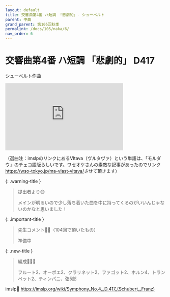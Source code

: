 ```yaml
---
layout: default
title: 交響曲第4番 ハ短調 「悲劇的」- シューベルト
parent: 中曲
grand_parent: 第105回秋季
permalink: /docs/105/naka/6/
nav_order: 6
---
```


# 交響曲第4番 ハ短調 「悲劇的」 D417

シューベルト作曲

<iframe width="370" height="210" src="https://www.youtube.com/embed/duf_3WM2neU?si=bj67t7wS5VCu9zxN" title="YouTube video player" frameborder="0" allow="accelerometer; autoplay; clipboard-write; encrypted-media; gyroscope; picture-in-picture; web-share" referrerpolicy="strict-origin-when-cross-origin" allowfullscreen></iframe>

（選曲注：imslpのリンクにあるVltava（ヴルタヴァ）という単語は、「モルダウ」のチェコ語版らしいです。ワセオケさんの素敵な記事があったのでリンク<a href="https://wso-tokyo.jp/ma-vlast-vltava/">https://wso-tokyo.jp/ma-vlast-vltava/</a>させて頂きます）

{: .warning-title }
> 提出者より😍
>
> メインが明るいので少し落ち着いた曲を中に持ってくるのがいいんじゃないのかなと思いました！

{: .important-title }
> 先生コメント🤵‍♂️（104回で頂いたもの）
>
> 準備中

{: .new-title }
> 編成🎻🎺🥁
>
> フルート2、オーボエ2、クラリネット2、ファゴット2、ホルン4、トランペット2、ティンパニ、弦5部

imslp🎼
<a href="https://imslp.org/wiki/Symphony_No.4,_D.417_(Schubert,_Franz)">https://imslp.org/wiki/Symphony_No.4,_D.417_(Schubert,_Franz)</a>